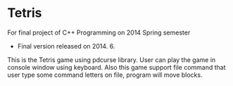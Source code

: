 # Tetris

For final project of C++ Programming on 2014 Spring semester

- Final version released on 2014. 6.

This is the Tetris game using pdcurse library.
User can play the game in console window using keyboard.
Also this game support file command that user type some command letters on file, program will move blocks.
